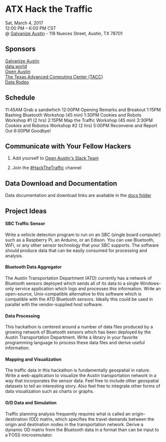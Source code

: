 # ATX Hack the Traffic

Sat, March 4, 2017  
12:00 PM – 6:00 PM CST  
@ [Galvanize Austin](http://www.galvanize.com/campuses/austin-2nd-street-district/) - 118 Nueces Street, Austin, TX 78701  

## Sponsors

[Galvanize Austin](http://www.galvanize.com/campuses/austin-2nd-street-district/)  
[data.world](http://data.world)  
[Open Austin](http://open-austin.org)  
[The Texas Advanced Computing Center (TACC)](http://tacc.utexas.edu)  
[Data Rodeo](http://datarodeo.org)  


## Schedule

11:45AM Grab a sandwhich
12:00PM Opening Remarks and Breakout
1:15PM Bashing Bluetooth Workshop (45 min)
1:30PM Cookies and Robots Workshop #1 (2 hrs)
2:15PM Map the Traffic Workshop (45 min)
3:30PM Cookies and Robotos Workshop #2 (2 hrs)
5:00PM Reconvene and Report Out
6:00PM Goodbye!

## Communicate with Your Fellow Hackers

1. Add yourself to [Open Austin's Slack Team](http://slack.open-austin.org)

2. Join the [#HackTheTraffic](https://open-austin.slack.com/messages/hackthetraffic/) channel

## Data Download and Documentation
Data documentation and download links are available in the [docs folder](https://github.com/cityofaustin/hack-the-traffic/tree/master/docs)

## Project Ideas

#### SBC Traffic Sensor

Write a vehicle detection program to run on an SBC (single board computer) such as a Raspberry Pi, an Arduino, or an Edison. You can use Bluetooth, WiFi, or any other sensor technology that your SBC supports. The software should produce data that can be easily consumed for processing and analysis.


#### Bluetooth Data Aggregator

The Austin Transportation Department (ATD) currently has a network of Bluetooth sensors deployed which sends all of its data to a single Windows-only service application which logs and processes this information. Write an open-source, Unix-compatible alternative to this software which is compatible with the ATD Bluetooth sensors. Ideally this could be used in parallel with the vendor-supplied host software.


#### Data Processing

This hackathon is centered around a number of data files produced by a growing network of Bluetooth sensors which has been deployed by the Austin Transportation Department. Write a library in your favorite programming language to process these data files and derive useful information.


#### Mapping and Visualization

The traffic data in this hackathon is fundamentally geospatial in nature. Write a web-application to visualize the Austin transportation network in a way that incorporates the sensor data. Feel free to include other geospatial datasets to tell an interesting story. Also feel free to integrate other forms of data visualization such as charts or graphs.


#### O/D Data and Simulation

Traffic planning analysis frequently requires what is called an origin-destination (OD) matrix, which specifies the travel demands between the origin and destination nodes in the transportation network. Derive a dynamic OD matrix from the Bluetooth data in a format than can be input to a FOSS microsimulator.
